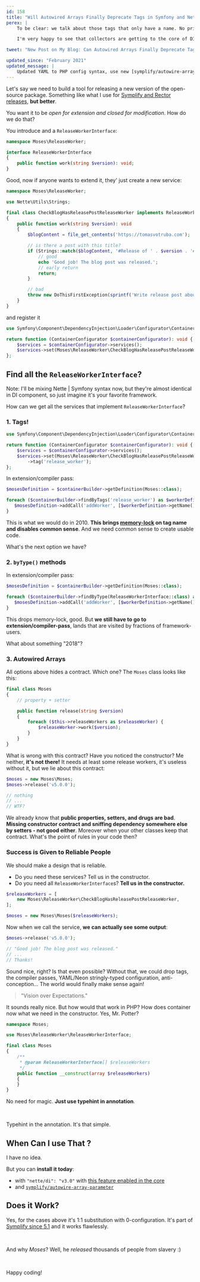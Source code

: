 ```yaml
---
id: 158
title: "Will Autowired Arrays Finally Deprecate Tags in Symfony and Nette?"
perex: |
    To be clear: we talk about those tags that only have a name. No priority, no level, no event name, nothing, **just the name**. If you're not sure why these tags are bad, read *[Drop all Service Tags in Your Nette and Symfony Applications](/blog/2017/02/12/drop-all-service-tags-in-your-nette-and-symfony-applications/)* first.

    I'm very happy to see that collectors are getting to the core of DI components of PHP frameworks. Tags, extensions, compiler passes and `autoconfigure` now became workarounds. Collectors are now in the best place they can... **the PHP code**.

tweet: "New Post on My Blog: Can Autowired Arrays Finally Deprecate Tags in #symfony and #nettefw?    #collector #nettefw30 #php #simplestupid"

updated_since: "February 2021"
updated_message: |
    Updated YAML to PHP config syntax, use new [symplify/autowire-array-package](https://github.com/symplify/autowire-array-parameter).
---
```


Let's say we need to build a tool for releasing a new version of the open-source package. Something like what I use for
[Symplify and Rector releases](https://github.com/symplify/monorepobuilder), **but better**.

You want it to be *open for extension and closed for modification*. How do we do that?

You introduce and a `ReleaseWorkerInterface`:

```php
namespace Moses\ReleaseWorker;

interface ReleaseWorkerInterface
{
    public function work(string $version): void;
}
```

Good, now if anyone wants to extend it, they' just create a new service:

```php
namespace Moses\ReleaseWorker;

use Nette\Utils\Strings;

final class CheckBlogHasReleasePostReleaseWorker implements ReleaseWorkerInterface
{
    public function work(string $version): void
    {
        $blogContent = file_get_contents('https://tomasvotruba.com');

        // is there a post with this title?
        if (Strings::match($blogContent, '#Release of ' . $version . '#')) {
            // good
            echo 'Good job! The blog post was released.';
            // early return
            return;
        }

        // bad
        throw new DoThisFirstException(sprintf('Write release post about "%s" version first', $version));
    }
}
```

and register it

```php
use Symfony\Component\DependencyInjection\Loader\Configurator\ContainerConfigurator;

return function (ContainerConfigurator $containerConfigurator): void {
    $services = $containerConfigurator->services();
    $services->set(Moses\ReleaseWorker\CheckBlogHasReleasePostReleaseWorker::class);
};
```

## Find all the `ReleaseWorkerInterface`?

Note: I'll be mixing Nette | Symfony syntax now, but they're almost identical in DI component, so just imagine it's your favorite framework.

How can we get all the services that implement `ReleaseWorkerInterface`?

### 1. Tags!

```php
use Symfony\Component\DependencyInjection\Loader\Configurator\ContainerConfigurator;

return function (ContainerConfigurator $containerConfigurator): void {
    $services = $containerConfigurator->services();
    $services->set(Moses\ReleaseWorker\CheckBlogHasReleasePostReleaseWorker::class)
        ->tag('release_worker');
};
```

In extension/compiler pass:

```php
$mosesDefinition = $containerBuilder->getDefinition(Moses::class);

foreach ($containerBuilder->findByTags('release_worker') as $workerDefinition) {
   $mosesDefinition->addCall('addWorker', [$workerDefinition->getName()]);
}
```

This is what we would do in 2010. **This brings [memory-lock](/blog/2018/08/27/why-and-how-to-avoid-the-memory-lock/) on tag name and disables common sense**. And we need common sense to create usable code.

What's the next option we have?

### 2. `byType()` methods

In extension/compiler pass:

```php
$mosesDefinition = $containerBuilder->getDefinition(Moses::class);

foreach ($containerBuilder->findByType(ReleaseWorkerInterface::class) as $workerDefinition) {
   $mosesDefinition->addCall('addWorker', [$workerDefinition->getName()]);
}
```

This drops memory-lock, good. But **we still have to go to extension/compiler-pass**, lands that are visited by fractions of framework-users.

What about something "2018"?

### 3. Autowired Arrays

All options above hides a contract. Which one? The `Moses` class looks like this:

```php
final class Moses
{
    // property + setter

    public function release(string $version)
    {
        foreach ($this->releaseWorkers as $releaseWorker) {
            $releaseWorker->work($version);
        }
    }
}
```

What is wrong with this contract? Have you noticed the constructor? Me neither, **it's not there!** It needs at least some release workers, it's useless without it, but we lie about this contract:

```php
$moses = new Moses\Moses;
$moses->release('v5.0.0');

// nothing
// ...
// WTF?
```

We already know that **public properties, setters, and drugs are bad**. **Missing constructor contract and sniffing dependency somewhere else by setters - not good either**. Moreover when your other classes keep that contract. What's the point of rules in your code then?

### Success is Given to Reliable People

We should make a design that is reliable.

- Do you need these services? Tell us in the constructor.
- Do you need all `ReleaseWorkerInterface`s? **Tell us in the constructor.**

```php
$releaseWorkers = [
    new Moses\ReleaseWorker\CheckBlogHasReleasePostReleaseWorker,
];

$moses = new Moses\Moses($releaseWorkers);
```

Now when we call the service, **we can actually see some output**:

```php
$moses->release('v5.0.0');

// "Good job! The blog post was released."
// ...
// Thanks!
```

Sound nice, right? Is that even possible? Without that, we could drop tags, the compiler passes, YAML/Neon stringly-typed configuration, anti-conception... The world would finally make sense again!

<blockquote class="blockquote text-center">
    "Vision over Expectations."
</blockquote>

It sounds really nice. But how would that work in PHP? How does container now what we need in the constructor. Yes, Mr. Potter?

```php
namespace Moses;

use Moses\ReleaseWorker\ReleaseWorkerInterface;

final class Moses
{
    /**
     * @param ReleaseWorkerInterface[] $releaseWorkers
     */
    public function __construct(array $releaseWorkers)
    {
    }
}
```

No need for magic. **Just use typehint in annotation**.

<br>

Typehint in the annotation. It's that simple.

## When Can I use That <my-favorite-framework>?

I have no idea.

But you can **install it today**:

 - with `"nette/di": "v3.0"` with [this feature enabled in the core](https://github.com/nette/di/pull/178)
 - and [`symplify/autowire-array-parameter`](https://github.com/symplify/autowire-array-parameter)

## Does it Work?

Yes, for the cases above it's 1:1 substitution with 0-configuration. It's part of [Symplify since 5.1](https://github.com/symplify/symplify/pull/1145/files) and it works flawlessly.

<br>

And why *Moses*? Well, he *released* thousands of people from slavery :)

<br>

Happy coding!

